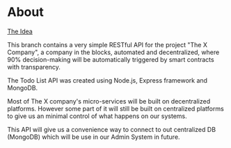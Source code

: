 # About
[The Idea](http://the-x-company.surge.sh/)

This branch contains a very simple RESTful API for the project "The X Company", a company in the blocks, automated and decentralized, where 90% decision-making will be automatically triggered by smart contracts with transparency.

The Todo List API was created using Node.js, Express framework and MongoDB.

Most of The X company's micro-services will be built on decentralized platforms. However some part of it will still be built on centralized platforms to give us an minimal control of what happens on our systems.

This API will give us a convenience way to connect to out centralized DB (MongoDB) which will be use in our Admin System in future.
